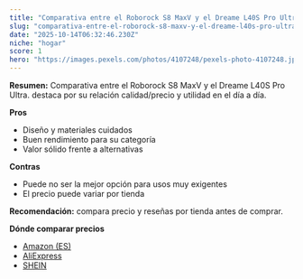 ```yaml
---
title: "Comparativa entre el Roborock S8 MaxV y el Dreame L40S Pro Ultra."
slug: "comparativa-entre-el-roborock-s8-maxv-y-el-dreame-l40s-pro-ultra"
date: "2025-10-14T06:32:46.230Z"
niche: "hogar"
score: 1
hero: "https://images.pexels.com/photos/4107248/pexels-photo-4107248.jpeg?auto=compress&cs=tinysrgb&fit=crop&h=627&w=1200&auto=compress&cs=tinysrgb&w=1200&h=675&fit=crop"
---
```


**Resumen:** Comparativa entre el Roborock S8 MaxV y el Dreame L40S Pro Ultra. destaca por su relación calidad/precio y utilidad en el día a día.

**Pros**
- Diseño y materiales cuidados
- Buen rendimiento para su categoría
- Valor sólido frente a alternativas

**Contras**
- Puede no ser la mejor opción para usos muy exigentes
- El precio puede variar por tienda

**Recomendación:** compara precio y reseñas por tienda antes de comprar.

**Dónde comparar precios**
- [Amazon (ES)](https://www.amazon.es/s?k=Comparativa%20entre%20el%20Roborock%20S8%20MaxV%20y%20el%20Dreame%20L40S%20Pro%20Ultra.&tag=teknovashop25-21)
- [AliExpress](https://www.aliexpress.com/wholesale?SearchText=Comparativa%20entre%20el%20Roborock%20S8%20MaxV%20y%20el%20Dreame%20L40S%20Pro%20Ultra.)
- [SHEIN](https://www.shein.com/pdsearch/Comparativa%20entre%20el%20Roborock%20S8%20MaxV%20y%20el%20Dreame%20L40S%20Pro%20Ultra.)